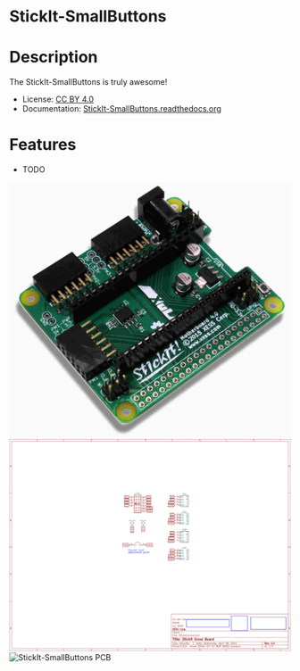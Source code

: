 # StickIt-SmallButtons


# Description

The StickIt-SmallButtons is truly awesome!

* License: [CC BY 4.0](http://creativecommons.org/licenses/by/4.0/legalcode)
* Documentation: [StickIt-SmallButtons.readthedocs.org](https://StickIt-SmallButtons.readthedocs.org)


# Features

* TODO

![ StickIt-SmallButtons Picture ](https://raw.githubusercontent.com/xesscorp/StickIt-SmallButtons/master/docs/Manual/pics/StickIt-SmallButtons_cover.jpg)
![ StickIt-SmallButtons Schematic ](https://raw.githubusercontent.com/xesscorp/StickIt-SmallButtons/master/docs/Manual/pics/StickIt-SmallButtons_schematic.png)
![ StickIt-SmallButtons PCB ](https://raw.githubusercontent.com/xesscorp/StickIt-SmallButtons/master/docs/Manual/pics/StickIt-SmallButtons_pcb.jpg)
